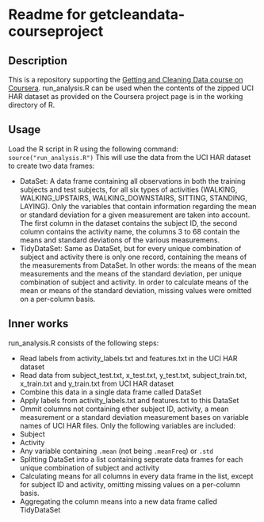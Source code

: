 Readme for getcleandata-courseproject
=====================================

Description
-----------
This is a repository supporting the [Getting and Cleaning Data course on Coursera](https://class.coursera.org/getdata-003). run_analysis.R can be used when the contents of the zipped UCI HAR dataset as provided on the Coursera project page is in the working directory of R.

Usage
-----
Load the R script in R using the following command:
`source("run_analysis.R")`
This will use the data from the UCI HAR dataset to create two data frames:
* DataSet: A data frame containing all observations in both the training subjects and test subjects, for all six types of activities (WALKING, WALKING_UPSTAIRS, WALKING_DOWNSTAIRS, SITTING, STANDING, LAYING). Only the variables that contain information regarding the mean or standard deviation for a given measurement are taken into account. The first column in the dataset contains the subject ID, the second column contains the activity name, the columns 3 to 68 contain the means and standard deviations of the various measuremens.
* TidyDataSet: Same as DataSet, but for every unique combination of subject and activity there is only one record, containing the means of the measurements from DataSet. In other words: the means of the mean measurements and the means of the standard deviation, per unique combination of subject and activity. In order to calculate means of the mean or means of the standard deviation, missing values were omitted on a per-column basis.

Inner works
-----------
run_analysis.R consists of the following steps:
* Read labels from activity_labels.txt and features.txt in the UCI HAR dataset
* Read data from subject_test.txt, x_test.txt, y_test.txt, subject_train.txt, x_train.txt and y_train.txt from UCI HAR dataset
* Combine this data in a single data frame called DataSet
* Apply labels from activity_labels.txt and features.txt to this DataSet
* Ommit columns not containing ether subject ID, activity, a mean measurement or a standard deviation measurement bases on variable names of UCI HAR files. Only the following variables are included:
 * Subject
 * Activity
 * Any variable containing `.mean` (not being `.meanFreq`) or `.std`
* Splitting DataSet into a list containing seperate data frames for each unique combination of subject and activity
* Calculating means for all columns in every data frame in the list, except for subject ID and activity, omitting missing values on a per-column basis.
* Aggregating the column means into a new data frame called TidyDataSet